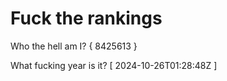 # Fuck the rankings

Who the hell am I?
{ 8425613 }

What fucking year is it?
[ 2024-10-26T01:28:48Z ]

